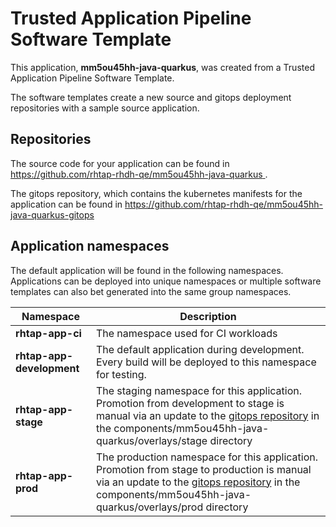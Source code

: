 # Trusted Application Pipeline Software Template

This application, **mm5ou45hh-java-quarkus**, was created from a Trusted Application Pipeline Software Template.

The software templates create a new source and gitops deployment repositories with a sample source application. 

## Repositories

The source code for your application can be found in [https://github.com/rhtap-rhdh-qe/mm5ou45hh-java-quarkus ](https://github.com/rhtap-rhdh-qe/mm5ou45hh-java-quarkus ).
 
The gitops repository, which contains the kubernetes manifests for the application can be found in 
[https://github.com/rhtap-rhdh-qe/mm5ou45hh-java-quarkus-gitops ](https://github.com/rhtap-rhdh-qe/mm5ou45hh-java-quarkus-gitops ) 

## Application namespaces 

The default application will be found in the following namespaces. Applications can be deployed into unique namespaces or multiple software templates can also bet generated into the same group namespaces.  

|  Namespace   |  Description   |  
| -------- | -------- |
| **rhtap-app-ci** | The namespace used for CI workloads |
| **rhtap-app-development** | The default application during development. Every build will be deployed to this namespace for testing. |
| **rhtap-app-stage** | The staging namespace for this application. Promotion from development to stage is manual via an update to the [gitops repository](https://github.com/rhtap-rhdh-qe/mm5ou45hh-java-quarkus-gitops ) in the components/mm5ou45hh-java-quarkus/overlays/stage directory |
| **rhtap-app-prod** | The production namespace for this application. Promotion from stage to production is manual via an update to the [gitops repository](https://github.com/rhtap-rhdh-qe/mm5ou45hh-java-quarkus-gitops ) in the components/mm5ou45hh-java-quarkus/overlays/prod directory |